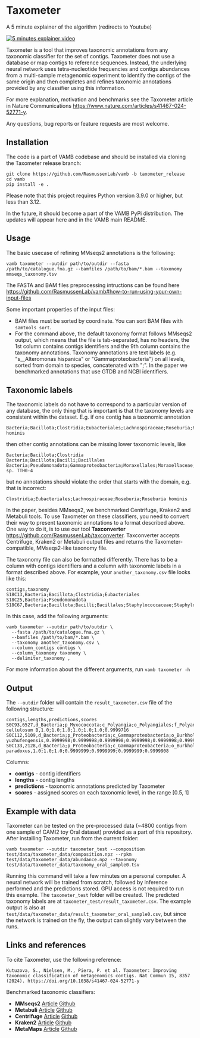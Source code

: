 # Taxometer

A 5 minute explainer of the algorithm (redirects to Youtube)

[![5 minutes explainer video](https://img.youtube.com/vi/9vuMs-n1-yU/0.jpg)](https://youtu.be/9vuMs-n1-yU?si=Kto04alvcBjDKSWe "5 minutes explainer video - Click to Watch!")

Taxometer is a tool that improves taxonomic annotations from any taxonomic classifier for the set of contigs. Taxometer does not use a database or map contigs to reference sequences. Instead, the underlying neural network uses tetra-nucleotide frequencies and contigs abundances from a multi-sample metagenomic experiment to identify the contigs of the same origin and then completes and refines taxonomic annotations provided by any classifier using this information. 

For more explanation, motivation and benchmarks see the Taxometer article in Nature Communications https://www.nature.com/articles/s41467-024-52771-y.

Any questions, bug reports or feature requests are most welcome.

## Installation
The code is a part of VAMB codebase and should be installed via cloning the Taxometer release branch:

```
git clone https://github.com/RasmussenLab/vamb -b taxometer_release
cd vamb
pip install -e .
```

Please note that this project requires Python version 3.9.0 or higher, but less than 3.12.

In the future, it should become a part of the VAMB PyPi distribution. The updates will appear here and in the VAMB main README.

## Usage
The basic usecase of refining MMseqs2 annotations is the following:
```
vamb taxometer --outdir path/to/outdir --fasta /path/to/catalogue.fna.gz --bamfiles /path/to/bam/*.bam --taxonomy mmseqs_taxonomy.tsv
```

The FASTA and BAM files preprocessing intructions can be found here https://github.com/RasmussenLab/vamb#how-to-run-using-your-own-input-files 

Some important properties of the input files:
* BAM files must be sorted by coordinate. You can sort BAM files with `samtools sort`.
* For the command above, the default taxonomy format follows MMseqs2 output, which means that the file is tab-separated, has no headers, the 1st column contains contigs identifiers and the 9th column contains the taxonomy annotations. Taxonomy annotations are text labels (e.g. "s__Alteromonas hispanica" or "Gammaproteobacteria") on all levels, sorted from domain to species, concatenated with ";". In the paper we benchmarked annotations that use GTDB and NCBI identifiers. 

## Taxonomic labels
The taxonomic labels do not have to correspond to a particular version of any database, the only thing that is important is that the taxonomy levels are consistent within the dataset. E.g. if one contig has a taxonomic annotation
```
Bacteria;Bacillota;Clostridia;Eubacteriales;Lachnospiraceae;Roseburia;Roseburia hominis
```
then other contig annotations can be missing lower taxonomic levels, like
```
Bacteria;Bacillota;Clostridia
Bacteria;Bacillota;Bacilli;Bacillales
Bacteria;Pseudomonadota;Gammaproteobacteria;Moraxellales;Moraxellaceae;Acinetobacter;Acinetobacter sp. TTH0-4
```
but no annotations should violate the order that starts with the domain, e.g. that is incorrect:
```
Clostridia;Eubacteriales;Lachnospiraceae;Roseburia;Roseburia hominis
```

In the paper, besides MMseqs2, we benchmarked Centrifuge, Kraken2 and Metabuli tools. To use Taxometer on these classifiers, you need to convert their way to present taxonomic annotations to a format described above. One way to do it, is to use our tool __Taxconverter__ https://github.com/RasmussenLab/taxconverter. Taxconverter accepts Centrifuge, Kraken2 or Metabuli output files and returns the Taxometer-compatible, MMseqs2-like taxonomy file.

The taxonomy file can also be formatted differently. There has to be a column with contigs identifiers and a column with taxonomic labels in a format described above. For example, your `another_taxonomy.csv` file looks like this:
```
contigs,taxonomy
S18C13,Bacteria;Bacillota;Clostridia;Eubacteriales
S18C25,Bacteria;Pseudomonadota
S18C67,Bacteria;Bacillota;Bacilli;Bacillales;Staphylococcaceae;Staphylococcus
```

In this case, add the following arguments:
```
vamb taxometer --outdir path/to/outdir \ 
  --fasta /path/to/catalogue.fna.gz \
  --bamfiles /path/to/bam/*.bam \
  --taxonomy another_taxonomy.csv \
  --column_contigs contigs \
  --column_taxonomy taxonomy \
  --delimiter_taxonomy ,
```

For more information about the different arguments, run `vamb taxometer -h`

## Output
The `--outdir` folder will contain the `result_taxometer.csv` file of the following structure:
```
contigs,lengths,predictions,scores
S0C93,6527,d_Bacteria;p_Myxococcota;c_Polyangia;o_Polyangiales;f_Polyangiaceae;g_Sorangium;s_Sorangium cellulosum B,1.0;1.0;1.0;1.0;1.0;1.0;0.9999716
S0C112,5109,d_Bacteria;p_Proteobacteria;c_Gammaproteobacteria;o_Burkholderiales;f_Burkholderiaceae;g_Massilia;s_Massilia yuzhufengensis,0.9999998;0.9999998;0.9999998;0.9999998;0.9999998;0.9999957;0.9722711
S0C133,2128,d_Bacteria;p_Proteobacteria;c_Gammaproteobacteria;o_Burkholderiales;f_Burkholderiaceae;g_Variovorax;s_Variovorax paradoxus,1.0;1.0;1.0;0.9999999;0.9999999;0.9999999;0.9999908
```

Columns:
* __contigs__ - contig identifiers
* __lengths__ - contig lengths
* __predictions__ - taxonomic annotations predicted by Taxometer
* __scores__ - assigned scores on each taxonomic level, in the range [0.5, 1]

## Example with data

Taxometer can be tested on the pre-processed data (~4800 contigs from one sample of CAMI2 toy Oral dataset) provided as a part of this repository. After installing Taxometer, run from the current folder:

```
vamb taxometer --outdir taxometer_test --composition test/data/taxometer_data/composition.npz --rpkm test/data/taxometer_data/abundance.npz --taxonomy test/data/taxometer_data/taxonomy_oral_sample0.tsv
```

Running this command will take a few minutes on a personal computer. A neural network will be trained from scratch, followed by inference performed and the predictions stored. GPU access is not required to run this example. The `taxometer_test` folder will be created. The predicted taxonomy labels are at `taxometer_test/result_taxometer.csv`. The example output is also at `test/data/taxometer_data/result_taxometer_oral_sample0.csv`, but since the network is trained on the fly, the output can slightly vary between the runs.

## Links and references

To cite Taxometer, use the following reference:
```
Kutuzova, S., Nielsen, M., Piera, P. et al. Taxometer: Improving taxonomic classification of metagenomics contigs. Nat Commun 15, 8357 (2024). https://doi.org/10.1038/s41467-024-52771-y
```

Benchmarked taxonomic classifiers:
* __MMseqs2__ [Article](https://academic.oup.com/bioinformatics/article/37/18/3029/6178277?login=true) [Github](https://github.com/soedinglab/MMseqs2)
* __Metabuli__ [Article](https://www.biorxiv.org/content/10.1101/2023.05.31.543018v2) [Github](https://github.com/steineggerlab/Metabuli)
* __Centrifuge__ [Article](https://www.ncbi.nlm.nih.gov/pmc/articles/PMC5131823/) [Github](https://github.com/infphilo/centrifuge)
* __Kraken2__ [Article](https://genomebiology.biomedcentral.com/articles/10.1186/s13059-019-1891-0) [Github](https://github.com/DerrickWood/kraken2)
* __MetaMaps__ [Article](https://www.nature.com/articles/s41467-019-10934-2) [Github](https://github.com/DiltheyLab/MetaMaps)

